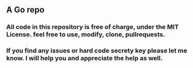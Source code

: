## A Go repo

### All code in this repository is free of charge, under the MIT License. feel free to use, modify, clone, pullrequests.

### If you find any issues or hard code secrety key please let me know. I will help you and appreciate the help as well.